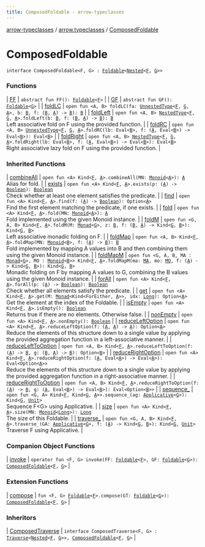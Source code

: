 ```yaml
---
title: ComposedFoldable - arrow-typeclasses
---
```


[arrow-typeclasses](../../index.html) / [arrow.typeclasses](../index.html) / [ComposedFoldable](./index.html)

# ComposedFoldable

`interface ComposedFoldable<F, G> : `[`Foldable`](../-foldable/index.html)`<`[`Nested`](../-nested.html)`<`[`F`](index.html#F)`, `[`G`](index.html#G)`>>`

### Functions

| [FF](-f-f.html) | `abstract fun FF(): `[`Foldable`](../-foldable/index.html)`<`[`F`](index.html#F)`>` |
| [GF](-g-f.html) | `abstract fun GF(): `[`Foldable`](../-foldable/index.html)`<`[`G`](index.html#G)`>` |
| [foldLC](fold-l-c.html) | `open fun <A, B> foldLC(fa: `[`UnnestedType`](../-unnested-type.html)`<`[`F`](index.html#F)`, `[`G`](index.html#G)`, `[`A`](fold-l-c.html#A)`>, b: `[`B`](fold-l-c.html#B)`, f: (`[`B`](fold-l-c.html#B)`, `[`A`](fold-l-c.html#A)`) -> `[`B`](fold-l-c.html#B)`): `[`B`](fold-l-c.html#B) |
| [foldLeft](fold-left.html) | `open fun <A, B> `[`NestedType`](../-nested-type.html)`<`[`F`](index.html#F)`, `[`G`](index.html#G)`, `[`A`](fold-left.html#A)`>.foldLeft(b: `[`B`](fold-left.html#B)`, f: (`[`B`](fold-left.html#B)`, `[`A`](fold-left.html#A)`) -> `[`B`](fold-left.html#B)`): `[`B`](fold-left.html#B)<br>Left associative fold on F using the provided function. |
| [foldRC](fold-r-c.html) | `open fun <A, B> `[`UnnestedType`](../-unnested-type.html)`<`[`F`](index.html#F)`, `[`G`](index.html#G)`, `[`A`](fold-r-c.html#A)`>.foldRC(lb: Eval<`[`B`](fold-r-c.html#B)`>, f: (`[`A`](fold-r-c.html#A)`, Eval<`[`B`](fold-r-c.html#B)`>) -> Eval<`[`B`](fold-r-c.html#B)`>): Eval<`[`B`](fold-r-c.html#B)`>` |
| [foldRight](fold-right.html) | `open fun <A, B> `[`NestedType`](../-nested-type.html)`<`[`F`](index.html#F)`, `[`G`](index.html#G)`, `[`A`](fold-right.html#A)`>.foldRight(lb: Eval<`[`B`](fold-right.html#B)`>, f: (`[`A`](fold-right.html#A)`, Eval<`[`B`](fold-right.html#B)`>) -> Eval<`[`B`](fold-right.html#B)`>): Eval<`[`B`](fold-right.html#B)`>`<br>Right associative lazy fold on F using the provided function. |

### Inherited Functions

| [combineAll](../-foldable/combine-all.html) | `open fun <A> Kind<`[`F`](../-foldable/index.html#F)`, `[`A`](../-foldable/combine-all.html#A)`>.combineAll(MN: `[`Monoid`](../-monoid/index.html)`<`[`A`](../-foldable/combine-all.html#A)`>): `[`A`](../-foldable/combine-all.html#A)<br>Alias for fold. |
| [exists](../-foldable/exists.html) | `open fun <A> Kind<`[`F`](../-foldable/index.html#F)`, `[`A`](../-foldable/exists.html#A)`>.exists(p: (`[`A`](../-foldable/exists.html#A)`) -> `[`Boolean`](https://kotlinlang.org/api/latest/jvm/stdlib/kotlin/-boolean/index.html)`): `[`Boolean`](https://kotlinlang.org/api/latest/jvm/stdlib/kotlin/-boolean/index.html)<br>Check whether at least one element satisfies the predicate. |
| [find](../-foldable/find.html) | `open fun <A> Kind<`[`F`](../-foldable/index.html#F)`, `[`A`](../-foldable/find.html#A)`>.find(f: (`[`A`](../-foldable/find.html#A)`) -> `[`Boolean`](https://kotlinlang.org/api/latest/jvm/stdlib/kotlin/-boolean/index.html)`): Option<`[`A`](../-foldable/find.html#A)`>`<br>Find the first element matching the predicate, if one exists. |
| [fold](../-foldable/fold.html) | `open fun <A> Kind<`[`F`](../-foldable/index.html#F)`, `[`A`](../-foldable/fold.html#A)`>.fold(MN: `[`Monoid`](../-monoid/index.html)`<`[`A`](../-foldable/fold.html#A)`>): `[`A`](../-foldable/fold.html#A)<br>Fold implemented using the given Monoid instance. |
| [foldM](../-foldable/fold-m.html) | `open fun <G, A, B> Kind<`[`F`](../-foldable/index.html#F)`, `[`A`](../-foldable/fold-m.html#A)`>.foldM(M: `[`Monad`](../-monad/index.html)`<`[`G`](../-foldable/fold-m.html#G)`>, z: `[`B`](../-foldable/fold-m.html#B)`, f: (`[`B`](../-foldable/fold-m.html#B)`, `[`A`](../-foldable/fold-m.html#A)`) -> Kind<`[`G`](../-foldable/fold-m.html#G)`, `[`B`](../-foldable/fold-m.html#B)`>): Kind<`[`G`](../-foldable/fold-m.html#G)`, `[`B`](../-foldable/fold-m.html#B)`>`<br>Left associative monadic folding on F. |
| [foldMap](../-foldable/fold-map.html) | `open fun <A, B> Kind<`[`F`](../-foldable/index.html#F)`, `[`A`](../-foldable/fold-map.html#A)`>.foldMap(MN: `[`Monoid`](../-monoid/index.html)`<`[`B`](../-foldable/fold-map.html#B)`>, f: (`[`A`](../-foldable/fold-map.html#A)`) -> `[`B`](../-foldable/fold-map.html#B)`): `[`B`](../-foldable/fold-map.html#B)<br>Fold implemented by mapping A values into B and then combining them using the given Monoid instance. |
| [foldMapM](../-foldable/fold-map-m.html) | `open fun <G, A, B, MA : `[`Monad`](../-monad/index.html)`<`[`G`](../-foldable/fold-map-m.html#G)`>, MO : `[`Monoid`](../-monoid/index.html)`<`[`B`](../-foldable/fold-map-m.html#B)`>> Kind<`[`F`](../-foldable/index.html#F)`, `[`A`](../-foldable/fold-map-m.html#A)`>.foldMapM(ma: `[`MA`](../-foldable/fold-map-m.html#MA)`, mo: `[`MO`](../-foldable/fold-map-m.html#MO)`, f: (`[`A`](../-foldable/fold-map-m.html#A)`) -> Kind<`[`G`](../-foldable/fold-map-m.html#G)`, `[`B`](../-foldable/fold-map-m.html#B)`>): Kind<`[`G`](../-foldable/fold-map-m.html#G)`, `[`B`](../-foldable/fold-map-m.html#B)`>`<br>Monadic folding on F by mapping A values to G, combining the B values using the given Monoid instance. |
| [forAll](../-foldable/for-all.html) | `open fun <A> Kind<`[`F`](../-foldable/index.html#F)`, `[`A`](../-foldable/for-all.html#A)`>.forAll(p: (`[`A`](../-foldable/for-all.html#A)`) -> `[`Boolean`](https://kotlinlang.org/api/latest/jvm/stdlib/kotlin/-boolean/index.html)`): `[`Boolean`](https://kotlinlang.org/api/latest/jvm/stdlib/kotlin/-boolean/index.html)<br>Check whether all elements satisfy the predicate. |
| [get](../-foldable/get.html) | `open fun <A> Kind<`[`F`](../-foldable/index.html#F)`, `[`A`](../-foldable/get.html#A)`>.get(M: `[`Monad`](../-monad/index.html)`<Kind<ForEither, `[`A`](../-foldable/get.html#A)`>>, idx: `[`Long`](https://kotlinlang.org/api/latest/jvm/stdlib/kotlin/-long/index.html)`): Option<`[`A`](../-foldable/get.html#A)`>`<br>Get the element at the index of the Foldable. |
| [isEmpty](../-foldable/is-empty.html) | `open fun <A> Kind<`[`F`](../-foldable/index.html#F)`, `[`A`](../-foldable/is-empty.html#A)`>.isEmpty(): `[`Boolean`](https://kotlinlang.org/api/latest/jvm/stdlib/kotlin/-boolean/index.html)<br>Returns true if there are no elements. Otherwise false. |
| [nonEmpty](../-foldable/non-empty.html) | `open fun <A> Kind<`[`F`](../-foldable/index.html#F)`, `[`A`](../-foldable/non-empty.html#A)`>.nonEmpty(): `[`Boolean`](https://kotlinlang.org/api/latest/jvm/stdlib/kotlin/-boolean/index.html) |
| [reduceLeftOption](../-foldable/reduce-left-option.html) | `open fun <A> Kind<`[`F`](../-foldable/index.html#F)`, `[`A`](../-foldable/reduce-left-option.html#A)`>.reduceLeftOption(f: (`[`A`](../-foldable/reduce-left-option.html#A)`, `[`A`](../-foldable/reduce-left-option.html#A)`) -> `[`A`](../-foldable/reduce-left-option.html#A)`): Option<`[`A`](../-foldable/reduce-left-option.html#A)`>`<br>Reduce the elements of this structure down to a single value by applying the provided aggregation function in a left-associative manner. |
| [reduceLeftToOption](../-foldable/reduce-left-to-option.html) | `open fun <A, B> Kind<`[`F`](../-foldable/index.html#F)`, `[`A`](../-foldable/reduce-left-to-option.html#A)`>.reduceLeftToOption(f: (`[`A`](../-foldable/reduce-left-to-option.html#A)`) -> `[`B`](../-foldable/reduce-left-to-option.html#B)`, g: (`[`B`](../-foldable/reduce-left-to-option.html#B)`, `[`A`](../-foldable/reduce-left-to-option.html#A)`) -> `[`B`](../-foldable/reduce-left-to-option.html#B)`): Option<`[`B`](../-foldable/reduce-left-to-option.html#B)`>` |
| [reduceRightOption](../-foldable/reduce-right-option.html) | `open fun <A> Kind<`[`F`](../-foldable/index.html#F)`, `[`A`](../-foldable/reduce-right-option.html#A)`>.reduceRightOption(f: (`[`A`](../-foldable/reduce-right-option.html#A)`, Eval<`[`A`](../-foldable/reduce-right-option.html#A)`>) -> Eval<`[`A`](../-foldable/reduce-right-option.html#A)`>): Eval<Option<`[`A`](../-foldable/reduce-right-option.html#A)`>>`<br>Reduce the elements of this structure down to a single value by applying the provided aggregation function in a right-associative manner. |
| [reduceRightToOption](../-foldable/reduce-right-to-option.html) | `open fun <A, B> Kind<`[`F`](../-foldable/index.html#F)`, `[`A`](../-foldable/reduce-right-to-option.html#A)`>.reduceRightToOption(f: (`[`A`](../-foldable/reduce-right-to-option.html#A)`) -> `[`B`](../-foldable/reduce-right-to-option.html#B)`, g: (`[`A`](../-foldable/reduce-right-to-option.html#A)`, Eval<`[`B`](../-foldable/reduce-right-to-option.html#B)`>) -> Eval<`[`B`](../-foldable/reduce-right-to-option.html#B)`>): Eval<Option<`[`B`](../-foldable/reduce-right-to-option.html#B)`>>` |
| [sequence_](../-foldable/sequence_.html) | `open fun <G, A> Kind<`[`F`](../-foldable/index.html#F)`, Kind<`[`G`](../-foldable/sequence_.html#G)`, `[`A`](../-foldable/sequence_.html#A)`>>.sequence_(ag: `[`Applicative`](../-applicative/index.html)`<`[`G`](../-foldable/sequence_.html#G)`>): Kind<`[`G`](../-foldable/sequence_.html#G)`, `[`Unit`](https://kotlinlang.org/api/latest/jvm/stdlib/kotlin/-unit/index.html)`>`<br>Sequence F&lt;G&gt; using Applicative. |
| [size](../-foldable/size.html) | `open fun <A> Kind<`[`F`](../-foldable/index.html#F)`, `[`A`](../-foldable/size.html#A)`>.size(MN: `[`Monoid`](../-monoid/index.html)`<`[`Long`](https://kotlinlang.org/api/latest/jvm/stdlib/kotlin/-long/index.html)`>): `[`Long`](https://kotlinlang.org/api/latest/jvm/stdlib/kotlin/-long/index.html)<br>The size of this Foldable. |
| [traverse_](../-foldable/traverse_.html) | `open fun <G, A, B> Kind<`[`F`](../-foldable/index.html#F)`, `[`A`](../-foldable/traverse_.html#A)`>.traverse_(GA: `[`Applicative`](../-applicative/index.html)`<`[`G`](../-foldable/traverse_.html#G)`>, f: (`[`A`](../-foldable/traverse_.html#A)`) -> Kind<`[`G`](../-foldable/traverse_.html#G)`, `[`B`](../-foldable/traverse_.html#B)`>): Kind<`[`G`](../-foldable/traverse_.html#G)`, `[`Unit`](https://kotlinlang.org/api/latest/jvm/stdlib/kotlin/-unit/index.html)`>`<br>Traverse F using Applicative. |

### Companion Object Functions

| [invoke](invoke.html) | `operator fun <F, G> invoke(FF: `[`Foldable`](../-foldable/index.html)`<`[`F`](invoke.html#F)`>, GF: `[`Foldable`](../-foldable/index.html)`<`[`G`](invoke.html#G)`>): `[`ComposedFoldable`](./index.html)`<`[`F`](invoke.html#F)`, `[`G`](invoke.html#G)`>` |

### Extension Functions

| [compose](../compose.html) | `fun <F, G> `[`Foldable`](../-foldable/index.html)`<`[`F`](../compose.html#F)`>.compose(GT: `[`Foldable`](../-foldable/index.html)`<`[`G`](../compose.html#G)`>): `[`ComposedFoldable`](./index.html)`<`[`F`](../compose.html#F)`, `[`G`](../compose.html#G)`>` |

### Inheritors

| [ComposedTraverse](../-composed-traverse/index.html) | `interface ComposedTraverse<F, G> : `[`Traverse`](../-traverse/index.html)`<`[`Nested`](../-nested.html)`<`[`F`](../-composed-traverse/index.html#F)`, `[`G`](../-composed-traverse/index.html#G)`>>, `[`ComposedFoldable`](./index.html)`<`[`F`](../-composed-traverse/index.html#F)`, `[`G`](../-composed-traverse/index.html#G)`>` |

